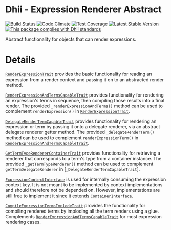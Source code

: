 # Dhii - Expression Renderer Abstract

[![Build Status](https://travis-ci.org/dhii/expression-renderer-abstract.svg?branch=develop)](https://travis-ci.org/dhii/expression-renderer-abstract)
[![Code Climate](https://codeclimate.com/github/dhii/expression-renderer-abstract/badges/gpa.svg)](https://codeclimate.com/github/dhii/expression-renderer-abstract)
[![Test Coverage](https://codeclimate.com/github/dhii/expression-renderer-abstract/badges/coverage.svg)](https://codeclimate.com/github/dhii/expression-renderer-abstract/coverage)
[![Latest Stable Version](https://poser.pugx.org/dhii/expression-renderer-abstract/version)](https://packagist.org/packages/dhii/expression-renderer-abstract)
[![This package complies with Dhii standards](https://img.shields.io/badge/Dhii-Compliant-green.svg?style=flat-square)][Dhii]

Abstract functionality for objects that can render expressions.

[Dhii]: https://github.com/Dhii/dhii

# Details

[`RenderExpressionTrait`] provides the basic functionality for reading an expression from a render context and passing
it on to an abstracted render method.

[`RenderExpressionAndTermsCapableTrait`] provides functionality for rendering an expression's terms in sequence, then
compiling those results into a final render. The provided `_renderExpressionAndTerms()` method can be used to
complement `renderExpression()` in [`RenderExpressionTrait`].

[`DelegateRenderTermCapableTrait`] provides functionality for rendering an expression or term by passing it onto a
delegate renderer, via an abstract delegate renderer getter method. The provided `_delegateRenderTerm()` method can be
used to complement `renderExpressionTerm()` in [`RenderExpressionAndTermsCapableTrait`].

[`GetTermTypeRendererContainerTrait`] provides functionality for retrieving a renderer that corresponds to a term's type
from a container instance. The provided `_getTermTypeRenderer()` method can be used to complement
`getTermDelegateRenderer` in [`_DelegateRenderTermCapableTrait`].

[`ExpressionContextInterface`] is used for internally consuming the expression context key. It is not meant to be
implemented by context implementations and should therefore not be depended on. However, implementations are still free
to implement it since it extends `ContainerInterface`.

[`CompileExpressionTermsImplodeTrait`] provides the functionality for compiling rendered terms by imploding all the term
renders using a glue. Complements [`RenderExpressionAndTermsCapableTrait`] for most expression rendering cases.

[`RenderExpressionTrait`]: src/RenderExpressionTrait.php
[`RenderExpressionAndTermsCapableTrait`]: src/RenderExpressionAndTermsCapableTrait.php
[`DelegateRenderTermCapableTrait`]: src/DelegateRenderTermCapableTrait.php
[`GetTermTypeRendererContainerTrait`]: src/GetTermTypeRendererContainerTrait.php
[`ExpressionContextInterface`]: src/ExpressionContextInterface.php
[`CompileExpressionTermsImplodeTrait`]: src/CompileExpressionTermsImplodeTrait.php
